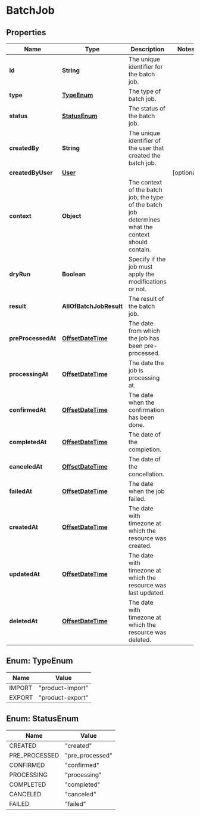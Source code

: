 # BatchJob

## Properties
Name | Type | Description | Notes
------------ | ------------- | ------------- | -------------
**id** | **String** | The unique identifier for the batch job. | 
**type** | [**TypeEnum**](#TypeEnum) | The type of batch job. | 
**status** | [**StatusEnum**](#StatusEnum) | The status of the batch job. | 
**createdBy** | **String** | The unique identifier of the user that created the batch job. | 
**createdByUser** | [**User**](User.md) |  |  [optional]
**context** | **Object** | The context of the batch job, the type of the batch job determines what the context should contain. | 
**dryRun** | **Boolean** | Specify if the job must apply the modifications or not. | 
**result** | **AllOfBatchJobResult** | The result of the batch job. | 
**preProcessedAt** | [**OffsetDateTime**](OffsetDateTime.md) | The date from which the job has been pre-processed. | 
**processingAt** | [**OffsetDateTime**](OffsetDateTime.md) | The date the job is processing at. | 
**confirmedAt** | [**OffsetDateTime**](OffsetDateTime.md) | The date when the confirmation has been done. | 
**completedAt** | [**OffsetDateTime**](OffsetDateTime.md) | The date of the completion. | 
**canceledAt** | [**OffsetDateTime**](OffsetDateTime.md) | The date of the concellation. | 
**failedAt** | [**OffsetDateTime**](OffsetDateTime.md) | The date when the job failed. | 
**createdAt** | [**OffsetDateTime**](OffsetDateTime.md) | The date with timezone at which the resource was created. | 
**updatedAt** | [**OffsetDateTime**](OffsetDateTime.md) | The date with timezone at which the resource was last updated. | 
**deletedAt** | [**OffsetDateTime**](OffsetDateTime.md) | The date with timezone at which the resource was deleted. | 

<a name="TypeEnum"></a>
## Enum: TypeEnum
Name | Value
---- | -----
IMPORT | &quot;product-import&quot;
EXPORT | &quot;product-export&quot;

<a name="StatusEnum"></a>
## Enum: StatusEnum
Name | Value
---- | -----
CREATED | &quot;created&quot;
PRE_PROCESSED | &quot;pre_processed&quot;
CONFIRMED | &quot;confirmed&quot;
PROCESSING | &quot;processing&quot;
COMPLETED | &quot;completed&quot;
CANCELED | &quot;canceled&quot;
FAILED | &quot;failed&quot;
